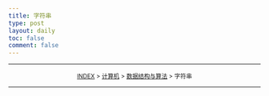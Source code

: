 ```yaml
---
title: 字符串
type: post
layout: daily
toc: false
comment: false
---
```

---
<small><center>[INDEX](/gknows/wikimap) > [计算机](/gknows/计算机) > [数据结构与算法](/gknows/数据结构与算法) > 字符串</center></small>

---
